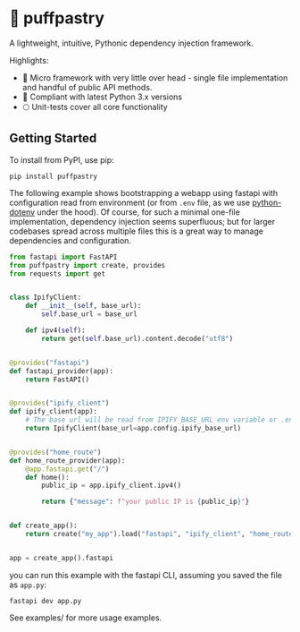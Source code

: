 # :bread: puffpastry

A lightweight, intuitive, Pythonic dependency injection framework.

Highlights:

* :mushroom: Micro framework with very little over head - single file implementation and handful of public API methods.
* :snake: Compliant with latest Python 3.x versions
* :full_moon: Unit-tests cover all core functionality

## Getting Started

To install from PyPI, use pip:

    pip install puffpastry

The following example shows bootstrapping a webapp using fastapi with configuration read from environment (or from `.env` file, as we use [python-dotenv](https://github.com/theskumar/python-dotenv) under the hood). Of course, for such a minimal one-file implementation, dependency injection seems superfluous; but for larger codebases spread across multiple files this is a great way to manage dependencies and configuration.

```python
from fastapi import FastAPI
from puffpastry import create, provides
from requests import get


class IpifyClient:
    def __init__(self, base_url):
        self.base_url = base_url

    def ipv4(self):
        return get(self.base_url).content.decode("utf8")


@provides("fastapi")
def fastapi_provider(app):
    return FastAPI()


@provides("ipify_client")
def ipify_client(app):
    # The base url will be read from IPIFY_BASE_URL env variable or .env file
    return IpifyClient(base_url=app.config.ipify_base_url)


@provides("home_route")
def home_route_provider(app):
    @app.fastapi.get("/")
    def home():
        public_ip = app.ipify_client.ipv4()

        return {"message": f"your public IP is {public_ip}"}


def create_app():
    return create("my_app").load("fastapi", "ipify_client", "home_route")


app = create_app().fastapi
```

you can run this example with the fastapi CLI, assuming you saved the file as `app.py`:

    fastapi dev app.py

See examples/ for more usage examples.
